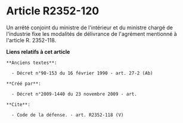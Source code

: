 # Article R2352-120

Un arrêté conjoint du ministre de l'intérieur et du ministre chargé de l'industrie fixe les modalités de délivrance de
l'agrément mentionné à l'article R. 2352-118.

**Liens relatifs à cet article**

	**Anciens textes**:

	  - Décret n°90-153 du 16 février 1990 - art. 27-2 (Ab)

	**Créé par**:

	  - Décret n°2009-1440 du 23 novembre 2009 - art.

	**Cite**:

	  - Code de la défense. - art. R2352-118 (V)

